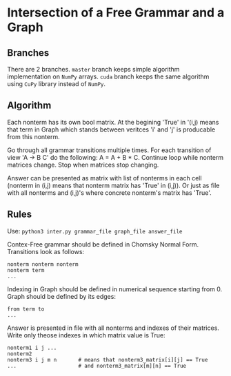 # Intersection of a Free Grammar and a Graph

## Branches
There are 2 branches. `master` branch keeps simple algorithm implementation on `NumPy` arrays. `cuda` branch keeps the same algorithm using `CuPy` library instead of `NumPy`.

## Algorithm
Each nonterm has its own bool matrix. At the begining 'True' in '(i,j) means that term in Graph which stands between veritces 'i' and 'j' is producable from this nonterm.

Go through all grammar transitions multiple times. For each transition of view 'A -> B C' do the following: A = A + B * C. Continue loop while nonterm matrices change. Stop when matrices stop changing.

Answer can be presented as matrix with list of nonterms in each cell (nonterm in (i,j) means that nonterm matrix has 'True' in (i,j)). Or just as file with all nonterms and (i,j)'s where concrete nonterm's matrix has 'True'.

## Rules
Use: `python3 inter.py grammar_file graph_file answer_file`

Contex-Free grammar should be defined in Chomsky Normal Form. Transitions look as follows:

    nonterm nonterm nonterm
    nonterm term
    ...

Indexing in Graph should be defined in numerical sequence starting from 0. Graph should be defined by its edges:

    from term to
    ...

Answer is presented in file with all nonterms and indexes of their matrices. Write only theose indexes in which matrix value is True:

    nonterm1 i j ...
    nonterm2
    nonterm3 i j m n       # means that nonterm3_matrix[i][j] == True
    ...                    # and nonterm3_matrix[m][n] == True
